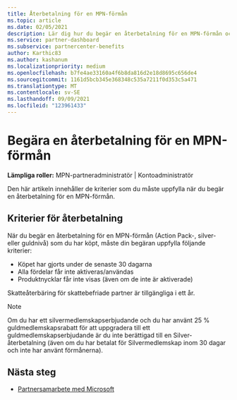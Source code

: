 ```yaml
---
title: Återbetalning för en MPN-förmån
ms.topic: article
ms.date: 02/05/2021
description: Lär dig hur du begär en återbetalning för en MPN-förmån och de kriterier som krävs för att vara berättigad.
ms.service: partner-dashboard
ms.subservice: partnercenter-benefits
author: Karthic83
ms.author: kashanum
ms.localizationpriority: medium
ms.openlocfilehash: b7fe4ae33160a4f6b8da816d2e18d8695c656de4
ms.sourcegitcommit: 1161d5bcb345e368348c535a7211f0d353c5a471
ms.translationtype: MT
ms.contentlocale: sv-SE
ms.lasthandoff: 09/09/2021
ms.locfileid: "123961433"
---
```

# <a name="request-a-refund-for-an-mpn-benefit"></a>Begära en återbetalning för en MPN-förmån

**Lämpliga roller:** MPN-partneradministratör | Kontoadministratör

Den här artikeln innehåller de kriterier som du måste uppfylla när du begär en återbetalning för en MPN-förmån.

## <a name="criteria-for-a-refund"></a>Kriterier för återbetalning
När du begär en återbetalning för en MPN-förmån (Action Pack-, silver- eller guldnivå) som du har köpt, måste din begäran uppfylla följande kriterier:

- Köpet har gjorts under de senaste 30 dagarna
- Alla fördelar får inte aktiveras/användas
- Produktnycklar får inte visas (även om de inte är aktiverade)

Skatteåterbäring för skattebefriade partner är tillgängliga i ett år.

>[!NOTE]
>Om du har ett silvermedlemskapserbjudande och du har använt 25 % guldmedlemskapsrabatt för att uppgradera till ett guldmedlemskapserbjudande är du inte berättigad till en Silver-återbetalning (även om du har betalat för Silvermedlemskap inom 30 dagar och inte har använt förmånerna).

## <a name="next-steps"></a>Nästa steg

- [Partnersamarbete med Microsoft](mpn-overview.md)
